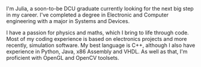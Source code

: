 I'm Julia, a soon-to-be DCU graduate currently looking for the next big step in my career.
I've completed a degree in Electronic and Computer engineering with a major in Systems and Devices. 

I have a passion for physics and maths, which I bring to life through code. Most of my coding experience is based on electronics projects and more recently, simulation software.
My best language is C++, although I also have experience in Python, Java, x86 Assembly and VHDL. As well as that, I'm proficient with OpenGL and OpenCV toolsets.
